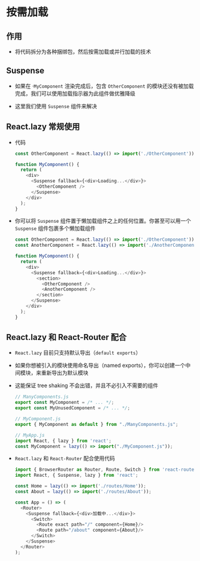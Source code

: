 # 按需加载

## 作用

  - 将代码拆分为各种捆绑包，然后按需加载或并行加载的技术

## Suspense

  - 如果在 ·`MyComponent` 渲染完成后，包含 `OtherComponent` 的模块还没有被加载完成，我们可以使用加载指示器为此组件做优雅降级

  - 这里我们使用 `Suspense` 组件来解决

## React.lazy 常规使用

  - 代码

    ```js
    const OtherComponent = React.lazy(() => import('./OtherComponent'));

    function MyComponent() {
      return (
        <div>
          <Suspense fallback={<div>Loading...</div>}>
            <OtherComponent />
          </Suspense>
        </div>
      );
    }
    ```

  - 你可以将 `Suspense` 组件置于懒加载组件之上的任何位置。你甚至可以用一个 `Suspense` 组件包裹多个懒加载组件

    ```js
    const OtherComponent = React.lazy(() => import('./OtherComponent'));
    const AnotherComponent = React.lazy(() => import('./AnotherComponent'));

    function MyComponent() {
      return (
        <div>
          <Suspense fallback={<div>Loading...</div>}>
            <section>
              <OtherComponent />
              <AnotherComponent />
            </section>
          </Suspense>
        </div>
      );
    }
    ```

## React.lazy 和 React-Router 配合

  - `React.lazy` 目前只支持默认导出（`default exports`）

  - 如果你想被引入的模块使用命名导出（named exports），你可以创建一个中间模块，来重新导出为默认模块

  - 这能保证 tree shaking 不会出错，并且不必引入不需要的组件

    ```js
    // ManyComponents.js
    export const MyComponent = /* ... */;
    export const MyUnusedComponent = /* ... */;
    ```

    ```js
    // MyComponent.js
    export { MyComponent as default } from "./ManyComponents.js";
    ```

    ```js
    // MyApp.js
    import React, { lazy } from 'react';
    const MyComponent = lazy(() => import("./MyComponent.js"));
    ```

  - `React.lazy` 和 `React-Router` 配合使用代码

    ```js
    import { BrowserRouter as Router, Route, Switch } from 'react-router-dom';
    import React, { Suspense, lazy } from 'react';

    const Home = lazy(() => import('./routes/Home'));
    const About = lazy(() => import('./routes/About'));

    const App = () => (
      <Router>
        <Suspense fallback={<div>加载中...</div>}>
          <Switch>
            <Route exact path="/" component={Home}/>
            <Route path="/about" component={About}/>
          </Switch>
        </Suspense>
      </Router>
    );
    ```
